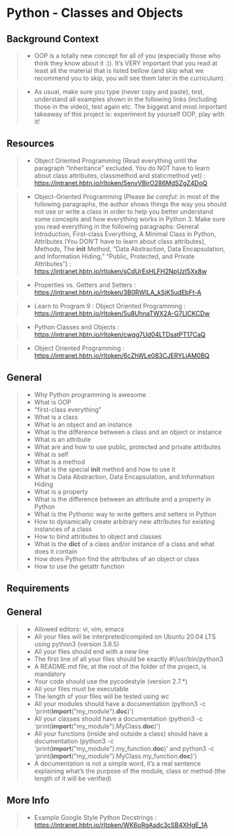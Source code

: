 # Python - Classes and Objects #

## Background Context ##

> - OOP is a totally new concept for all of you (especially those who think they know about it :)). It’s VERY important that you read at least all the material that is listed bellow (and skip what we recommend you to skip, you will see them later in the curriculum).

> - As usual, make sure you type (never copy and paste), test, understand all examples shown in the following links (including those in the video), test again etc. The biggest and most important takeaway of this project is: experiment by yourself OOP, play with it!


## Resources ##

> - Object Oriented Programming (Read everything until the paragraph “Inheritance” excluded. You do NOT have to learn about class attributes, classmethod and staticmethod yet)
> : https://intranet.hbtn.io/rltoken/5envVBirO286MdSZgZ4DoQ

> - Object-Oriented Programming (Please *be careful*: in most of the following paragraphs, the author shows things the way you should not use or write a class in order to help you better understand some concepts and how everything works in Python 3. Make sure you read everything in the following paragraphs: General Introduction, First-class Everything, A Minimal Class in Python, Attributes (You DON’T have to learn about class attributes), Methods, The __init__ Method, “Data Abstraction, Data Encapsulation, and Information Hiding,” “Public, Protected, and Private Attributes”)
> : https://intranet.hbtn.io/rltoken/sCdUrEsHLFH2NpUzI5Xx8w

> - Properties vs. Getters and Setters
> : https://intranet.hbtn.io/rltoken/3B0RWILA_kSjK5udEbFt-A

> - Learn to Program 9 : Object Oriented Programming
> : https://intranet.hbtn.io/rltoken/5u8UhnaTWX2A-G7LICKCDw

> - Python Classes and Objects
> : https://intranet.hbtn.io/rltoken/cwqg7Ud04LTDsatPT17CaQ

> - Object Oriented Programming
> : https://intranet.hbtn.io/rltoken/6cZhWLe083CJERYLjAM0BQ


## General ##

> - Why Python programming is awesome
> - What is OOP
> - “first-class everything”
> - What is a class
> - What is an object and an instance
> - What is the difference between a class and an object or instance
> - What is an attribute
> - What are and how to use public, protected and private attributes
> - What is self
> - What is a method
> - What is the special __init__ method and how to use it
> - What is Data Abstraction, Data Encapsulation, and Information Hiding
> - What is a property
> - What is the difference between an attribute and a property in Python
> - What is the Pythonic way to write getters and setters in Python
> - How to dynamically create arbitrary new attributes for existing instances of a class
> - How to bind attributes to object and classes
> - What is the __dict__ of a class and/or instance of a class and what does it contain
> - How does Python find the attributes of an object or class
> - How to use the getattr function


## Requirements ##
  ## General ##

> - Allowed editors: vi, vim, emacs
> - All your files will be interpreted/compiled on Ubuntu 20.04 LTS using python3 (version 3.8.5)
> - All your files should end with a new line
> - The first line of all your files should be exactly #!/usr/bin/python3
> - A README.md file, at the root of the folder of the project, is mandatory
> - Your code should use the pycodestyle (version 2.7.*)
> - All your files must be executable
> - The length of your files will be tested using wc
> - All your modules should have a documentation (python3 -c 'print(__import__("my_module").__doc__)')
> - All your classes should have a documentation (python3 -c 'print(__import__("my_module").MyClass.__doc__)')
> - All your functions (inside and outside a class) should have a documentation (python3 -c 'print(__import__("my_module").my_function.__doc__)' and python3 -c 'print(__import__("my_module").MyClass.my_function.__doc__)')
> - A documentation is not a simple word, it’s a real sentence explaining what’s the purpose of the module, class or method (the length of it will be verified)


## More Info ##
> - Example Google Style Python Docstrings
> : https://intranet.hbtn.io/rltoken/WK6oRgAsdc3cSB4XHgE_1A
